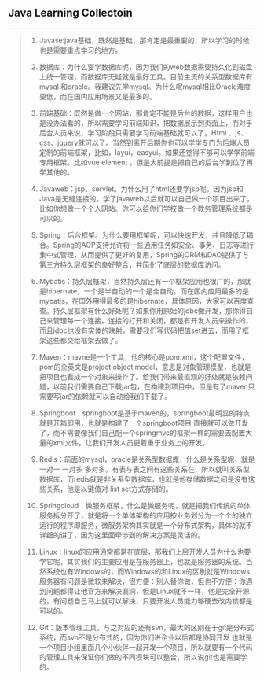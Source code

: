 ## Java Learning Collectoin

<hr>

>1. Javase:java基础，既然是基础，那肯定是最重要的，所以学习的时候也是需要重点学习的地方。
>
>2. 数据库：为什么要学数据库呢，因为我们的web数据需要持久化到磁盘上统一管理，而数据库无疑就是最好工具。目前主流的关系型数据库有mysql 和oracle。我建议先学mysql。为什么呢mysql相比Oracle难度要低，而在国内应用场景又是最多的。
>
>3. 前端基础：既然是做一个网站，那肯定不能是后台的数据，这样用户也是没办法看的，所以需要学习前端知识，把数据展示到页面上，而对于后台人员来说，学习阶段只需要学习前端基础就可以了。Html 、js、css、jquery就可以了。当然到离开后期你也可以学学专门为后端人员定制的前端框架，比如，layui，easyui。如果还觉得不够可以学学前端专用框架。比如vue element ，但是大前提是把自己的后台学到位了再学其他的。
>
>4. Javaweb：jsp、servlet。为什么用了html还要学jsp呢。因为jsp和Java是无缝连接的。学了javaweb以后就可以自己做一个项目出来了，比如你想做一个个人网站。你可以给你们学校做一个教务管理系统都是可以的。
>
>5. Spring：后台框架。为什么要用框架呢，可以快速开发，并且降低了耦合。Spring的AOP支持允许将一些通用任务如安全、事务、日志等进行集中式管理，从而提供了更好的复用，Spring的ORM和DAO提供了与第三方持久层框架的良好整合，并简化了底层的数据库访问。
>
>6. Mybatis：持久层框架，当然持久层还有一个框架应用也很广的，那就是hibernate，一个是半自动的一个是全自动，而在国内应用最多的是mybatis，在国外用得最多的是hibernate，具体原因，大家可以百度查查。持久层框架有什么好处呢？如果你用原始的jdbc做开发，那你得自己来管理每一个连接，连接的打开和关闭，都是有开发人员来操作的，而且jdbc也没有实体的映射，需要我们写代码把值set进去，而用了框架这些都交给框架去做了。
>
>7. Maven：mavne是一个工具，他的核心是pom.xml，这个配置文件，pom的全英文是project object model，意思是对象管理模型，也就是把项目也看成一个对象来操作了。给我们带来最直观的好处就是依赖问题，以前我们需要自己下载jar包，在构建到项目中，但是有了maven只需要写jar的依赖就可以自动给我们下载了。
>
>8. Springboot：springboot是基于maven的，springboot最明显的特点就是开箱即用，也就是构建了一个springboot项目 直接就可以做开发了，而不需要像我们自己配一个springmvc的框架一样的需要去配置大量的xml文件。让我们开发人员更着重于业务上的开发。
>
>9. Redis：前面的mysql，oracle是关系型数据库，什么是关系型呢，就是一对一 一对多 多对多。有表与表之间有这些关系在，所以就叫关系型数据库，而redis就是非关系型数据库，也就是他存储数据之间是没有这些关系，他是以键值对 list set方式存储的。
>
>10. Springcloud：微服务框架，什么是微服务呢，就是把我们传统的单体服务拆分开了，就是将一个单体架构的应用按业务划分为一个个的独立运行的程序即服务，微服务架构其实就是一个分布式架构，具体的就不详细的讲了，因为这里面牵涉到的解决方案是灵活的。
>
>11. Linux：linux的应用通常都是在底层，那我们上层开发人员为什么也要学它呢，其实我们的主要应用是在服务器上，也就是服务器的系统。当然系统也有Windows的，而Windows的和Linux的区别就是Windows服务器有问题是微软来解决，很方便：别人替你做，但也不方便：你遇到问题都得让他官方来解决漏洞，但是Linux就不一样，他是完全开源的，有问题自己马上就可以解决，只要开发人员能力够硬去改内核都是可以的。
>
>12. Git：版本管理工具，与之对应的还有svn，最大的区别在于git是分布式系统，而svn不是分布式的，因为你们进企业以后都是协同开发 也就是一个项目小组里面几个小伙伴一起开发一个项目，所以就要有一个代码的管理工具来保证你们做的不同模块可以整合，所以说git也是需要学的。
